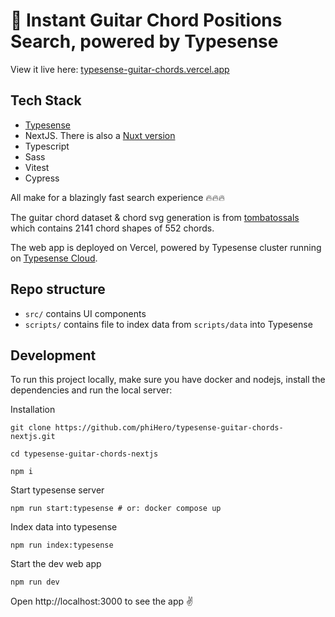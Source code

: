 # 🎸 Instant Guitar Chord Positions Search, powered by Typesense

View it live here: [typesense-guitar-chords.vercel.app](https://typesense-guitar-chords.vercel.app/)

## Tech Stack

- <a href="https://github.com/typesense/typesense" target="_blank">Typesense</a>
- NextJS. There is also a [Nuxt version](https://github.com/phiHero/typesense-guitar-chords-nuxt)
- Typescript
- Sass
- Vitest
- Cypress

All make for a blazingly fast search experience 🔥🔥🔥

The guitar chord dataset & chord svg generation is from <a href="https://github.com/tombatossals/chords-db" target="_blank">tombatossals</a> which contains 2141 chord shapes of 552 chords.

The web app is deployed on Vercel, powered by Typesense cluster running on <a href="https://cloud.typesense.org" target="_blank">Typesense Cloud</a>.

## Repo structure

- `src/` contains UI components
- `scripts/` contains file to index data from `scripts/data` into Typesense

## Development

To run this project locally, make sure you have docker and nodejs, install the dependencies and run the local server:

Installation

```shell
git clone https://github.com/phiHero/typesense-guitar-chords-nextjs.git

cd typesense-guitar-chords-nextjs

npm i
```

Start typesense server

```shell
npm run start:typesense # or: docker compose up
```

Index data into typesense

```shell
npm run index:typesense
```

Start the dev web app

```shell
npm run dev
```

Open http://localhost:3000 to see the app ✌️

